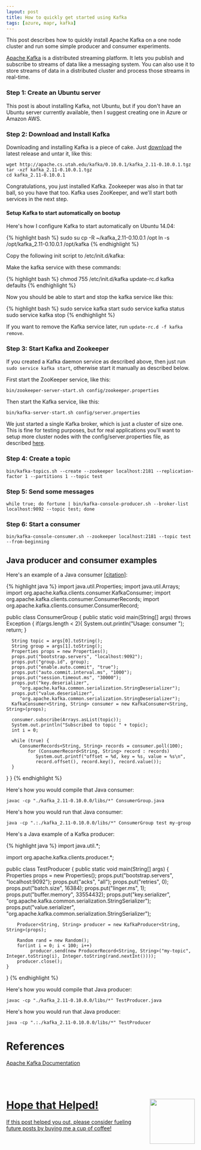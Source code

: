 ```yaml
---
layout: post
title: How to quickly get started using Kafka
tags: [azure, mapr, kafka]
---
```


This post describes how to quickly install Apache Kafka on a one node cluster and run some simple producer and consumer experiments.

[Apache Kafka](http://kafka.apache.org) is a distributed streaming platform. It lets you publish and subscribe to streams of data like a messaging system. You can also use it to store streams of data in a distributed cluster and process those streams in real-time.

### Step 1: Create an Ubuntu server

This post is about installing Kafka, not Ubuntu, but if you don't have an Ubuntu server currently available, then I suggest creating one in Azure or Amazon AWS.

### Step 2: Download and Install Kafka

Downloading and installing Kafka is a piece of cake. Just [download](http://kafka.apache.org/downloads.html) the latest release and untar it, like this:

```
wget http://apache.cs.utah.edu/kafka/0.10.0.1/kafka_2.11-0.10.0.1.tgz
tar -xzf kafka_2.11-0.10.0.1.tgz
cd kafka_2.11-0.10.0.1
```

Congratulations, you just installed Kafka. Zookeeper was also in that tar ball, so you have that too. Kafka uses ZooKeeper, and we'll start both services in the next step.

#### Setup Kafka to start automatically on bootup
Here's how I configure Kafka to start automatically on Ubuntu 14.04:

{% highlight bash %}
sudo su
cp -R ~/kafka_2.11-0.10.0.1 /opt
ln -s /opt/kafka_2.11-0.10.0.1 /opt/kafka
{% endhighlight %}

Copy the following init script to /etc/init.d/kafka:

<script src="https://gist.github.com/superscott/a1c67871cdd54b0c8693.js"></script>

Make the kafka service with these commands:

{% highlight bash %}
chmod 755 /etc/init.d/kafka
update-rc.d kafka defaults
{% endhighlight %}

Now you should be able to start and stop the kafka service like this:

{% highlight bash %}
sudo service kafka start
sudo service kafka status
sudo service kafka stop
{% endhighlight %}

If you want to remove the Kafka service later, run `update-rc.d -f kafka remove`. 


### Step 3: Start Kafka and Zookeeper 

If you created a Kafka daemon service as described above, then just run `sudo service kafka start`, otherwise start it manually as described below.

First start the ZooKeeper service, like this:

```bin/zookeeper-server-start.sh config/zookeeper.properties```

Then start the Kafka service, like this:

```bin/kafka-server-start.sh config/server.properties```

We just started a single Kafka broker, which is just a cluster of size one. This is fine for testing purposes, but for real applications you'll want to setup more cluster nodes with the config/server.properties file, as described [here](http://kafka.apache.org/documentation.html#quickstart_multibroker).

### Step 4: Create a topic

```bin/kafka-topics.sh --create --zookeeper localhost:2181 --replication-factor 1 --partitions 1 --topic test```

### Step 5: Send some messages

```while true; do fortune | bin/kafka-console-producer.sh --broker-list localhost:9092 --topic test; done```

### Step 6: Start a consumer

```bin/kafka-console-consumer.sh --zookeeper localhost:2181 --topic test --from-beginning```

## Java producer and consumer examples

Here's an example of a Java consumer [[citation]](http://www.tutorialspoint.com/apache_kafka/apache_kafka_consumer_group_example.htm):

{% highlight java %}
import java.util.Properties;
import java.util.Arrays;
import org.apache.kafka.clients.consumer.KafkaConsumer;
import org.apache.kafka.clients.consumer.ConsumerRecords;
import org.apache.kafka.clients.consumer.ConsumerRecord;

public class ConsumerGroup {
   public static void main(String[] args) throws Exception {
      if(args.length < 2){
         System.out.println("Usage: consumer <topic> <groupname>");
         return;
      }

      String topic = args[0].toString();
      String group = args[1].toString();
      Properties props = new Properties();
      props.put("bootstrap.servers", "localhost:9092");
      props.put("group.id", group);
      props.put("enable.auto.commit", "true");
      props.put("auto.commit.interval.ms", "1000");
      props.put("session.timeout.ms", "30000");
      props.put("key.deserializer",
         "org.apache.kafka.common.serialization.StringDeserializer");
      props.put("value.deserializer",
         "org.apache.kafka.common.serialization.StringDeserializer");
      KafkaConsumer<String, String> consumer = new KafkaConsumer<String, String>(props);

      consumer.subscribe(Arrays.asList(topic));
      System.out.println("Subscribed to topic " + topic);
      int i = 0;

      while (true) {
         ConsumerRecords<String, String> records = consumer.poll(100);
            for (ConsumerRecord<String, String> record : records)
               System.out.printf("offset = %d, key = %s, value = %s\n",
               record.offset(), record.key(), record.value());
      }
   }
}
{% endhighlight %}

Here's how you would compile that Java consumer:

```javac -cp "./kafka_2.11-0.10.0.0/libs/*" ConsumerGroup.java```

Here's how you would run that Java consumer:

```java -cp ".:./kafka_2.11-0.10.0.0/libs/*" ConsumerGroup test my-group```

Here's a Java example of a Kafka producer:

{% highlight java %}
import java.util.*;

import org.apache.kafka.clients.producer.*;

public class TestProducer {
    public static void main(String[] args) {
        Properties props = new Properties();
        props.put("bootstrap.servers", "localhost:9092");
        props.put("acks", "all");
        props.put("retries", 0);
        props.put("batch.size", 16384);
        props.put("linger.ms", 1);
        props.put("buffer.memory", 33554432);
        props.put("key.serializer", "org.apache.kafka.common.serialization.StringSerializer");
        props.put("value.serializer", "org.apache.kafka.common.serialization.StringSerializer");

        Producer<String, String> producer = new KafkaProducer<String, String>(props);

        Random rand = new Random();
        for(int i = 0; i < 100; i++)
             producer.send(new ProducerRecord<String, String>("my-topic", Integer.toString(i), Integer.toString(rand.nextInt())));
        producer.close();
    }
}
{% endhighlight %}

Here's how you would compile that Java producer:

```javac -cp "./kafka_2.11-0.10.0.0/libs/*" TestProducer.java```

Here's how you would run that Java producer:

```java -cp ".:./kafka_2.11-0.10.0.0/libs/*" TestProducer```


# References

[Apache Kafka Documentation](http://kafka.apache.org/documentation.html)

<br><br>
<div class="main-explain-area padding-override jumbotron">
  <img src="http://iandow.github.io/img/starbucks_coffee_cup.png" width="120" style="margin-left: 15px" align="right">
  <a href="https://www.paypal.me/iandownard" title="PayPal donation" target="_blank">
  <h1>Hope that Helped!</h1>
  <p class="margin-override font-override">
    If this post helped you out, please consider fueling future posts by buying me a cup of coffee!</p>
  </a>
  <br>
</div>